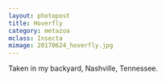 ```yaml
---
layout: photopost
title: Hoverfly
category: metazoa
mclass: Insecta
mimage: 20170624_hoverfly.jpg
---
```



Taken in my backyard, Nashville, Tennessee.
